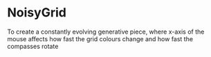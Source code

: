 # NoisyGrid
 To create a constantly evolving generative piece, where x-axis of the mouse affects how fast the grid colours change and how fast the compasses rotate
